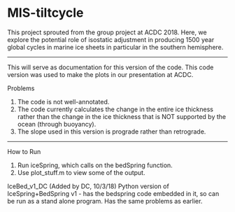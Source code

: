 # MIS-tiltcycle
This project sprouted from the group project at ACDC 2018. Here, we explore the potential role of isostatic adjustment in producing 1500 year global cycles in marine ice sheets in particular in the southern hemisphere.  

---
This will serve as documentation for this version of the code. This code version was used to make the plots in our presentation at ACDC. 

Problems
1. The code is not well-annotated.
2. The code currently calculates the change in the entire ice thickness rather than the change in the ice thickness that is NOT supported by the ocean (through buoyancy). 
3. The slope used in this version is prograde rather than retrograde.
---
How to Run
1. Run iceSpring, which calls on the bedSpring function.
2. Use plot_stuff.m to view some of the output.

IceBed_v1_DC (Added by DC, 10/3/18)
Python version of IceSpring+BedSpring v1 - has the bedspring code embedded in it, so can be run as a stand alone program.
Has the same problems as earlier.

